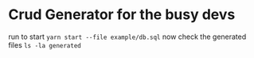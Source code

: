 # Crud Generator for the busy devs

run to start `yarn start --file example/db.sql` now check the generated files `ls -la generated`
